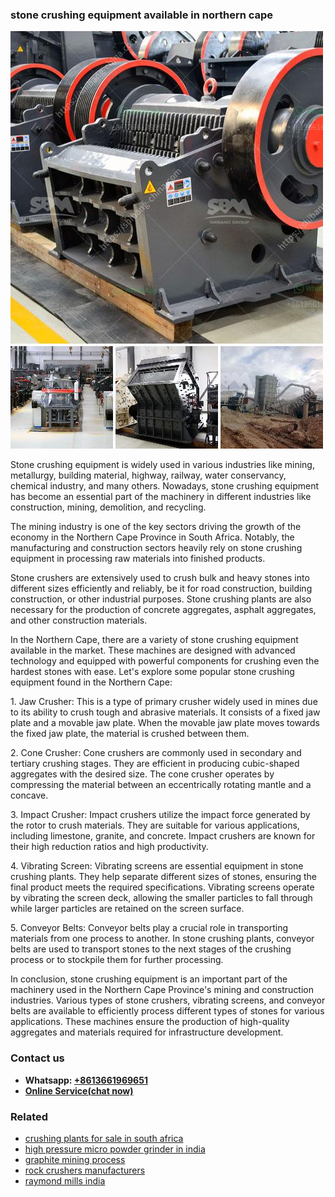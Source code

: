 <h3>stone crushing equipment available in northern cape</h3><img src='1704857155.jpg' alt=''><p>Stone crushing equipment is widely used in various industries like mining, metallurgy, building material, highway, railway, water conservancy, chemical industry, and many others. Nowadays, stone crushing equipment has become an essential part of the machinery in different industries like construction, mining, demolition, and recycling.</p><p>The mining industry is one of the key sectors driving the growth of the economy in the Northern Cape Province in South Africa. Notably, the manufacturing and construction sectors heavily rely on stone crushing equipment in processing raw materials into finished products.</p><p>Stone crushers are extensively used to crush bulk and heavy stones into different sizes efficiently and reliably, be it for road construction, building construction, or other industrial purposes. Stone crushing plants are also necessary for the production of concrete aggregates, asphalt aggregates, and other construction materials.</p><p>In the Northern Cape, there are a variety of stone crushing equipment available in the market. These machines are designed with advanced technology and equipped with powerful components for crushing even the hardest stones with ease. Let's explore some popular stone crushing equipment found in the Northern Cape:</p><p>1. Jaw Crusher: This is a type of primary crusher widely used in mines due to its ability to crush tough and abrasive materials. It consists of a fixed jaw plate and a movable jaw plate. When the movable jaw plate moves towards the fixed jaw plate, the material is crushed between them.</p><p>2. Cone Crusher: Cone crushers are commonly used in secondary and tertiary crushing stages. They are efficient in producing cubic-shaped aggregates with the desired size. The cone crusher operates by compressing the material between an eccentrically rotating mantle and a concave.</p><p>3. Impact Crusher: Impact crushers utilize the impact force generated by the rotor to crush materials. They are suitable for various applications, including limestone, granite, and concrete. Impact crushers are known for their high reduction ratios and high productivity.</p><p>4. Vibrating Screen: Vibrating screens are essential equipment in stone crushing plants. They help separate different sizes of stones, ensuring the final product meets the required specifications. Vibrating screens operate by vibrating the screen deck, allowing the smaller particles to fall through while larger particles are retained on the screen surface.</p><p>5. Conveyor Belts: Conveyor belts play a crucial role in transporting materials from one process to another. In stone crushing plants, conveyor belts are used to transport stones to the next stages of the crushing process or to stockpile them for further processing.</p><p>In conclusion, stone crushing equipment is an important part of the machinery used in the Northern Cape Province's mining and construction industries. Various types of stone crushers, vibrating screens, and conveyor belts are available to efficiently process different types of stones for various applications. These machines ensure the production of high-quality aggregates and materials required for infrastructure development.</p><h3>Contact us</h3><ul><li><strong>Whatsapp:&nbsp;<a href="https://wa.me/8613661969651">+8613661969651</a></strong></li><li><a href="https://swt.shibang-china.com/?git&amp;zhl&amp;stone crushing equipment available in northern cape"><strong>Online Service(chat now)</strong></a></li></ul><h3>Related</h3><ul><li><a href='crushing plants for sale in south africa.md'>crushing plants for sale in south africa</a></li><li><a href='high pressure micro powder grinder in india.md'>high pressure micro powder grinder in india</a></li><li><a href='graphite mining process.md'>graphite mining process</a></li><li><a href='rock crushers manufacturers.md'>rock crushers manufacturers</a></li><li><a href='raymond mills india.md'>raymond mills india</a></li></ul>